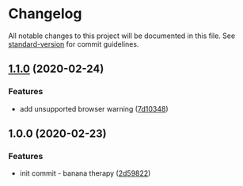 # Changelog

All notable changes to this project will be documented in this file. See [standard-version](https://github.com/conventional-changelog/standard-version) for commit guidelines.

## [1.1.0](https://github.com/icelam/banana-therapy/compare/v1.0.0...v1.1.0) (2020-02-24)


### Features

* add unsupported browser warning ([7d10348](https://github.com/icelam/banana-therapy/commit/7d103485ba5258d95701bfdbe03ed4ba2ed27264))

## 1.0.0 (2020-02-23)


### Features

* init commit - banana therapy ([2d59822](https://github.com/icelam/banana-therapy/commit/2d59822ef8c1287c663a790807ab747025f7b4ae))
